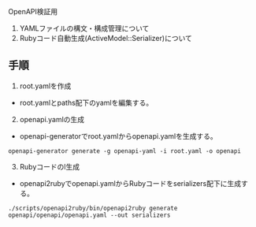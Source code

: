 OpenAPI検証用

1. YAMLファイルの構文・構成管理について
2. Rubyコード自動生成(ActiveModel::Serializer)について

## 手順

1. root.yamlを作成
  - root.yamlとpaths配下のyamlを編集する。
2. openapi.yamlの生成
  - openapi-generatorでroot.yamlからopenapi.yamlを生成する。
  ```
  openapi-generator generate -g openapi-yaml -i root.yaml -o openapi
  ```

3. Rubyコードのl生成
  - openapi2rubyでopenapi.yamlからRubyコードをserializers配下に生成する。
  ```
  ./scripts/openapi2ruby/bin/openapi2ruby generate openapi/openapi/openapi.yaml --out serializers
  ```
